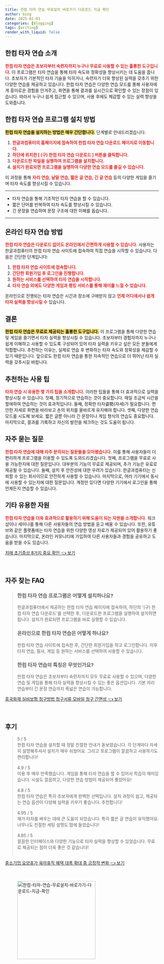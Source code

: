 ```yaml
---
title: 한컴 타자 연습 무료설치 바로가기 다운로드 지금 확인
author: bing
date: 2025-02-03
categories: [Blogging]
tags: [writing]
render_with_liquid: false
---
```



<h2 id='한컴 타자 연습 소개'>한컴 타자 연습 소개</h2>

<p><b><span style="color: #ee2323;">한컴 타자 연습은 초보자부터 숙련자까지 누구나 무료로 사용할 수 있는 훌륭한 도구입니다.</span></b> 이 프로그램은 타자 연습을 통해 타자 속도와 정확성을 향상시키는 데 도움을 줍니다. 초보자가 기본적인 타자 기술을 익히거나, 숙련자가 더욱 향상된 실력을 갖추기 위한 다양한 연습을 제공하고 있습니다. 한컴 타자 연습은 다양한 연습 모드를 통해 사용자에게 흥미로운 경험을 안겨주고, 화면을 통해 결과를 실시간으로 확인할 수 있는 장점이 있습니다. 따라서 누구나 쉽게 접근할 수 있으며, 사용 후에도 체감할 수 있는 실력 향상을 도와줍니다.</p>

<h2 id='한컴 타자 연습 프로그램 설치 방법'>한컴 타자 연습 프로그램 설치 방법</h2>

<p><b><span style="background-color: #ffe066;">한컴 타자 연습을 설치하는 방법은 매우 간단합니다.</span></b> 단계별로 안내드리겠습니다.</p>

<ol>
    <li><b><span style="color: #ee2323;">한글과컴퓨터의 홈페이지에 접속하여 한컴 타자 연습 다운로드 페이지로 이동합니다.</span></b></li>
    <li><b><span style="color: #ee2323;">하단에 위치한 [ (구) 한컴 타자 연습 다운로드 ] 버튼을 클릭합니다.</span></b></li>
    <li><b><span style="color: #ee2323;">다운로드한 파일을 실행하여 프로그램을 설치합니다.</span></b></li>
    <li><b><span style="color: #ee2323;">설치가 완료되면 프로그램을 실행하여 다양한 연습 모드를 즐길 수 있습니다.</span></b></li>
</ol>

<p>이 과정을 통해 <b><span style="color: #ee2323;">자리 연습, 낱말 연습, 짧은 글 연습, 긴 글 연습</span></b> 등의 다양한 게임을 즐기며 타자 속도를 향상시킬 수 있습니다.</p>

<hr />

<ul>
    <li>타자 연습을 통해 기초적인 타자 연습을 할 수 있습니다.</li>
    <li>짧은 단어를 반복하여 타자 속도를 향상시킬 수 있습니다.</li>
    <li>긴 문장을 연습하며 문장 구조에 대한 이해를 돕습니다.</li>
</ul>

<hr />

<h2 id='온라인 타자 연습 방법'>온라인 타자 연습 방법</h2>

<p><b><span style="color: #ee2323;">한컴 타자 연습은 다운로드 없이도 온라인에서 간편하게 사용할 수 있습니다.</span></b> 사용자는 한글과컴퓨터의 한컴 타자 연습 사이트에 접속하여 직접 연습을 시작할 수 있습니다. 다음은 간단한 단계입니다:</p>

<ol>
    <li><b><span style="color: #ee2323;">한컴 타자 연습 사이트에 접속합니다.</span></b></li>
    <li><b><span style="color: #ee2323;">간단한 회원가입 후 로그인을 진행합니다.</span></b></li>
    <li><b><span style="color: #ee2323;">원하는 서비스를 선택하여 타자 연습을 시작합니다.</span></b></li>
    <li><b><span style="color: #ee2323;">타자 연습 외에도 다양한 게임과 랭킹 서비스를 통해 재미를 느낄 수 있습니다.</span></b></li>
</ol>

<p>온라인으로 진행되는 타자 연습은 시간과 장소에 구애받지 않고 <b><span style="color: #ee2323;">언제 어디에서나 쉽게 타자 실력을 향상시킬 수</span></b> 있습니다.</p>

<h2 id='결론'>결론</h2>

<p><b><span style="background-color: #ffe066;">한컴 타자 연습은 무료로 제공되는 훌륭한 도구입니다.</span></b> 이 프로그램을 통해 다양한 연습 및 게임을 즐기면서 타자 실력을 향상시킬 수 있습니다. 초보자부터 경험자까지 누구나 쉽게 이해하고 사용할 수 있도록 구성되어 있어 타자 실력을 키우고 싶은 모든 분들에게 적합합니다. 추천하는 이유는, 실제로 연습 후 변화하는 타자 속도와 정확성을 체감할 수 있기 때문입니다. 앞으로도 한컴 타자 연습을 통한 지속적인 연습으로 더 뛰어난 타자 실력을 갖추시길 바랍니다.</p>

<h2 id='추천하는 사용 팁'>추천하는 사용 팁</h2>

<p><b><span style="color: #ee2323;">타자 연습 시 유용한 몇 가지 팁을 소개합니다.</span></b> 이러한 팁들을 통해 더 효과적으로 실력을 향상시킬 수 있습니다. 첫째, 정기적으로 연습하는 것이 중요합니다. 매일 조금씩 시간을 할애하여 연습하는 것이 효과적입니다. 둘째, 정확한 타자姿勢(자세)가 필요합니다. 편안한 자세로 화면을 바라보고 손의 위치를 올바르게 유지해야 합니다. 셋째, 다양한 연습 모드를 시도해 보세요. 짧은 글뿐 아니라 긴 문장이나 게임 형식의 연습도 중요합니다. 마지막으로, 결과를 기록하고 자신의 발전을 체크하는 것도 도움이 됩니다.</p>

<h2 id='자주 묻는 질문'>자주 묻는 질문</h2>

<p><b><span style="color: #ee2323;">한컴 타자 연습에 대해 자주 문의되는 질문들을 모아봤습니다.</span></b> 이를 통해 사용자들이 더 편리하게 프로그램을 이용할 수 있도록 도와드리겠습니다. 첫째, 프로그램을 무료로 사용 가능한지에 대한 질문입니다. 대부분의 기능이 무료로 제공되며, 추가 기능은 유료로 제공될 수 있습니다. 둘째, 설치 후 안전성에 대한 우려가 있습니다. 한글과컴퓨터는 신뢰할 수 있는 회사이므로 안전하게 사용할 수 있습니다. 마지막으로, 여러 기기에서 동시에 사용할 수 있는지에 대한 질문입니다. 계정만 있다면 다양한 기기에서 로그인을 통해 언제든지 연습할 수 있습니다.</p>

<h2 id='기타 유용한 자원'>기타 유용한 자원</h2>

<p><b><span style="color: #ee2323;">한컴 타자 연습을 더욱 효과적으로 활용하기 위해 도움이 되는 자원을 소개합니다.</span></b> 워크샵이나 세미나를 통해 다른 사용자들의 연습 방법을 듣고 배울 수 있습니다. 또한, 유튜브와 같은 플랫폼에는 타자 연습을 위한 다양한 영상 자료가 제공되어 있어 활용하기 좋습니다. 마지막으로, 온라인 커뮤니티에 가입하여 다른 사용자들과 경험을 공유하고 도움을 받을 수도 있습니다.</p>


<p><a class="click-button" title="치매 초기증상 8가지 중요 확인" href="https://blackassets.github.io/posts/%EC%B9%98%EB%A7%A4-%EC%B4%88%EA%B8%B0%EC%A6%9D%EC%83%81-8%EA%B0%80%EC%A7%80-%EC%A4%91%EC%9A%94-%ED%99%95%EC%9D%B8/" rel="dofollow">치매 초기증상 8가지 중요 확인 👈 보기</a></p><br>
<h2 id='자주_찾는_FAQ'>자주 찾는 FAQ</h2>
<div itemscope="" itemtype="https://schema.org/FAQPage"> 
<blockquote> 
<div itemscope="" itemprop="mainEntity" itemtype="https://schema.org/Question"> 
<h3 itemprop="name">한컴 타자 연습 프로그램은 어떻게 설치하나요?</h3> 
<div itemscope="" itemprop="acceptedAnswer" itemtype="https://schema.org/Answer"> 
<span itemprop="text"> 
<p>한글과컴퓨터에서 제공하는 한컴 타자 연습 페이지에 접속하여, 하단의 '(구) 한컴 타자 연습 다운로드'를 선택한 후, 다운로드한 프로그램을 실행하여 설치하면 됩니다. 설치가 완료되면 프로그램을 바로 실행할 수 있습니다.</p> 
</span> 
</div> 
</div> 

<div itemscope="" itemprop="mainEntity" itemtype="https://schema.org/Question"> 
<h3 itemprop="name">온라인으로 한컴 타자 연습은 어떻게 하나요?</h3> 
<div itemscope="" itemprop="acceptedAnswer" itemtype="https://schema.org/Answer"> 
<span itemprop="text"> 
<p>한컴 타자 연습 사이트에 접속한 후, 간단한 회원가입을 하고 로그인합니다. 이후 타자 연습, 필사, 게임 등 원하는 서비스를 선택하여 사용할 수 있습니다.</p> 
</span> 
</div> 
</div> 

<div itemscope="" itemprop="mainEntity" itemtype="https://schema.org/Question"> 
<h3 itemprop="name">한컴 타자 연습의 특징은 무엇인가요?</h3> 
<div itemscope="" itemprop="acceptedAnswer" itemtype="https://schema.org/Answer"> 
<span itemprop="text"> 
<p>한컴 타자 연습은 초보자부터 숙련자까지 모두 무료로 사용할 수 있으며, 다양한 연습 및 게임을 통해 타자 실력을 향상시킬 수 있는 좋은 옵션입니다. 기본 자리 연습부터 긴 문장 연습까지 폭넓은 연습이 가능합니다.</p> 
</span> 
</div> 
</div> 
</blockquote> 
</div>
<p><a class="click-button" title="흥국화재 실비보험 청구방법 청구서류 모바일 청구 간편성" href="https://blackassets.github.io/posts/%ED%9D%A5%EA%B5%AD%ED%99%94%EC%9E%AC-%EC%8B%A4%EB%B9%84%EB%B3%B4%ED%97%98-%EC%B2%AD%EA%B5%AC%EB%B0%A9%EB%B2%95-%EC%B2%AD%EA%B5%AC%EC%84%9C%EB%A5%98-%EB%AA%A8%EB%B0%94%EC%9D%BC-%EC%B2%AD%EA%B5%AC-%EA%B0%84%ED%8E%B8%EC%84%B1/" rel="dofollow">흥국화재 실비보험 청구방법 청구서류 모바일 청구 간편성 👈 보기</a></p><br>
<h2 id='후기'>후기</h2>
<div itemscope itemtype="https://schema.org/Product">
  <blockquote>
  <div itemprop="review" itemscope itemtype="https://schema.org/Review">
      <div itemprop="reviewRating" itemscope itemtype="https://schema.org/Rating"> <span itemprop="ratingValue">5</span> / <span itemprop="bestRating">5</span> </div>
      <span itemprop="reviewBody">한컴 타자 연습을 설치할 때 정말 친절한 안내가 돋보였습니다. 각 단계마다 자세히 설명해주셔서 설치가 매우 쉬웠어요. 그리고 프로그램이 깔끔하고 사용하기도 편리합니다!</span>
  </div>
  <br>
  <div itemprop="review" itemscope itemtype="https://schema.org/Review">
      <div itemprop="reviewRating" itemscope itemtype="https://schema.org/Rating"> <span itemprop="ratingValue">4.9</span> / <span itemprop="bestRating">5</span> </div>
      <span itemprop="reviewBody">이용 후 매우 만족했습니다. 게임을 통해 타자 연습을 할 수 있어서 학습이 재미있습니다. 시설도 깔끔하고, 다양한 연습 방법이 제공되어 좋았어요!</span>
  </div>
  <br>
  <div itemprop="review" itemscope itemtype="https://schema.org/Review">
      <div itemprop="reviewRating" itemscope itemtype="https://schema.org/Rating"> <span itemprop="ratingValue">4.8</span> / <span itemprop="bestRating">5</span> </div>
      <span itemprop="reviewBody">한컴 타자 연습은 특히 초보자에게 완벽한 선택입니다. 설치 과정이 쉽고, 제공되는 연습 옵션이 다양해 실력을 키우기 좋습니다. 추천합니다!</span>
  </div>
  <br>
  <div itemprop="review" itemscope itemtype="https://schema.org/Review">
      <div itemprop="reviewRating" itemscope itemtype="https://schema.org/Rating"> <span itemprop="ratingValue">4.95</span> / <span itemprop="bestRating">5</span> </div>
      <span itemprop="reviewBody">제가 타자를 배우는 데에 큰 도움이 되었습니다. 특히 짧은 글 연습이 유익했어요. 너무나도 친절한 세팅 설명도 맘에 들었습니다!</span>
  </div>
  <br>
  <div itemprop="review" itemscope itemtype="https://schema.org/Review">
      <div itemprop="reviewRating" itemscope itemtype="https://schema.org/Rating"> <span itemprop="ratingValue">4.85</span> / <span itemprop="bestRating">5</span> </div>
      <span itemprop="reviewBody">깔끔한 인터페이스와 다양한 기능으로 타자 실력을 향상할 수 있었습니다. 무료로 제공되는 점이 더욱 좋은 것 같습니다!</span>
  </div>
  <br>
  </blockquote>
</div>
<p><a class="click-button" title="중소기업 요양휴가 육아휴직 혜택 대폭 확대 중 긍정적 변화" href="https://blackassets.github.io/posts/%EC%A4%91%EC%86%8C%EA%B8%B0%EC%97%85-%EC%9A%94%EC%96%91%ED%9C%B4%EA%B0%80-%EC%9C%A1%EC%95%84%ED%9C%B4%EC%A7%81-%ED%98%9C%ED%83%9D-%EB%8C%80%ED%8F%AD-%ED%99%95%EB%8C%80-%EC%A4%91-%EA%B8%8D%EC%A0%95%EC%A0%81-%EB%B3%80%ED%99%94/" rel="dofollow">중소기업 요양휴가 육아휴직 혜택 대폭 확대 중 긍정적 변화 👈 보기</a></p><br>
<figure class="image"><img src="https://blackassets.github.io/assets/img/thumbnail/한컴-타자-연습-무료설치-바로가기-다운로드-지금-확인.webp" alt="한컴-타자-연습-무료설치-바로가기-다운로드-지금-확인" width="256" height="256"></figure>